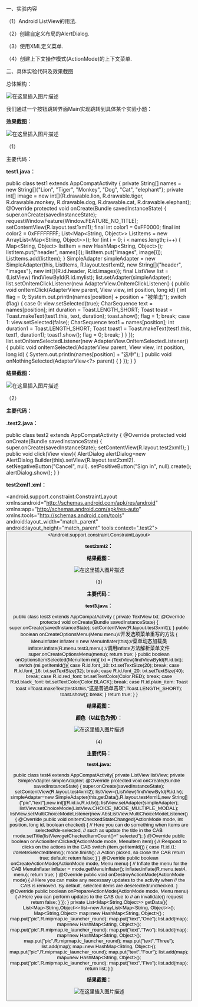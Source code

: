 一、实验内容

（1）Android ListView的用法.

（2）创建自定义布局的AlertDialog.

（3）使用XML定义菜单.

（4）创建上下文操作模式(ActionMode)的上下文菜单.

二、具体实验代码及效果截图

总体架构：

![在这里插入图片描述](https://img-blog.csdnimg.cn/20190401135223999.png?x-oss-process=image/watermark,type_ZmFuZ3poZW5naGVpdGk,shadow_10,text_aHR0cHM6Ly9ibG9nLmNzZG4ubmV0L3FxXzQyMzA0MjY3,size_16,color_FFFFFF,t_70)

我们通过一个按钮跳转界面Main实现跳转到具体某个实验小题：

**效果截图：**

![在这里插入图片描述](https://img-blog.csdnimg.cn/20190401135528640.png)

（1）

主要代码：

**test1.java：**

public class test1 extends AppCompatActivity {
    private String[] names = new String[]{"Lion", "Tiger", "Monkey", "Dog", "Cat", "elephant"};
    private int[] image = new int[]{R.drawable.lion, R.drawable.tiger, R.drawable.monkey, R.drawable.dog, R.drawable.cat, R.drawable.elephant};
    @Override
    protected void onCreate(Bundle savedInstanceState) {
        super.onCreate(savedInstanceState);
        requestWindowFeature(Window.FEATURE_NO_TITLE);
        setContentView(R.layout.test1xml1);
        final int color1 = 0xFF0000;
        final int color2 = 0xFFFFFFFF;
        List<Map<String, Object>> ListItems = new ArrayList<Map<String, Object>>();
        for (int i = 0; i < names.length; i++) {
            Map<String, Object> listItem = new HashMap<String, Object>();
            listItem.put("header", names[i]);
            listItem.put("images", image[i]);
            ListItems.add(listItem);
        }
        SimpleAdapter simpleAdapter = new SimpleAdapter(this, ListItems, R.layout.test1xml2, new String[]{"header", "images"}, new int[]{R.id.header, R.id.images});
        final ListView list = (ListView) findViewById(R.id.mylist);
        list.setAdapter(simpleAdapter);
        list.setOnItemClickListener(new AdapterView.OnItemClickListener() {
            public void onItemClick(AdapterView<?> parent, View view, int position, long id) {
                int flag = 0;
                System.out.println(names[position] + position + "被单击");
                switch (flag) {
                    case 0:
                        view.setSelected(true);
                        CharSequence text = names[position];
                        int duration = Toast.LENGTH_SHORT;
                        Toast toast = Toast.makeText(test1.this, text, duration);
                        toast.show();
                        flag = 1;
                        break;
                    case 1:
                        view.setSelected(false);
                        CharSequence text1 = names[position];
                        int duration1 = Toast.LENGTH_SHORT;
                        Toast toast1 = Toast.makeText(test1.this, text1, duration1);
                        toast1.show();
                        flag = 0;
                        break;
                }
            }
        });
        list.setOnItemSelectedListener(new AdapterView.OnItemSelectedListener() {
            public void onItemSelected(AdapterView<?> parent, View view, int position, long id) {
                System.out.println(names[position] + "选中");
            }
            public void onNothingSelected(AdapterView<?> parent) {
            }
        });
    }
}

**结果截图：**


![在这里插入图片描述](https://img-blog.csdnimg.cn/2019040113555315.png)

（2）

**主要代码：**

**.test2.java：**

public class test2 extends AppCompatActivity {
    @Override
    protected void onCreate(Bundle savedInstanceState) {
        super.onCreate(savedInstanceState);
        setContentView(R.layout.test2xml1);
    }
    public void click(View view){
        AlertDialog alertDialog=new AlertDialog.Builder(this).setView(R.layout.test2xml2).
                setNegativeButton("Cancel", null).
                setPositiveButton("Sign in", null).create();
        alertDialog.show();
    }
}

**test2xml1.xml：**

<?xml version="1.0" encoding="utf-8"?>
<android.support.constraint.ConstraintLayout xmlns:android="http://schemas.android.com/apk/res/android"
    xmlns:app="http://schemas.android.com/apk/res-auto"
    xmlns:tools="http://schemas.android.com/tools"
    android:layout_width="match_parent"
    android:layout_height="match_parent"
    tools:context=".test2">
    <Button
        android:layout_width="100dp"
        android:layout_height="60dp"
        android:text="Alert"
        app:layout_constraintTop_toTopOf="parent"
        app:layout_constraintLeft_toLeftOf="parent"
        app:layout_constraintRight_toRightOf="parent"
        android:onClick="click"/>
</android.support.constraint.ConstraintLayout>

**test2xml2：**

<?xml version="1.0" encoding="utf-8"?>
<LinearLayout xmlns:android="http://schemas.android.com/apk/res/android"
    android:layout_width="match_parent"
    android:layout_height="match_parent"
    android:orientation="vertical">
    <ImageView
        android:layout_width="match_parent"
        android:layout_height="wrap_content"
        />
    <EditText
        android:layout_width="match_parent"
        android:layout_height="50dp"
        android:hint="Username"
        android:maxLines="1"/>
    <EditText
        android:layout_width="match_parent"
        android:layout_height="50dp"
        android:hint="Password"
        android:maxLines="1"
        />
</LinearLayout>

**结果截图：**

![在这里插入图片描述](https://img-blog.csdnimg.cn/20190401140005898.png)

（3）

**主要代码：**

**test3.java：**

public class test3 extends AppCompatActivity {
    private TextView txt;
    @Override
    protected void onCreate(Bundle savedInstanceState) {
        super.onCreate(savedInstanceState);
        setContentView(R.layout.test3xml1);
    }
    public boolean onCreateOptionsMenu(Menu menu)//开发选项菜单重写的方法
    {
        MenuInflater inflater = new MenuInflater(this);//菜单动态加载类
        inflater.inflate(R.menu.test3,menu);//调用inflate方法解析菜单文件
        super.onCreateOptionsMenu(menu);
        return true;
    }
    public boolean onOptionsItemSelected(MenuItem mi){
        txt = (TextView)findViewById(R.id.txt);
        switch (mi.getItemId()){
            case R.id.font_10:
                txt.setTextSize(20);
                break;
            case R.id.font_16:
                txt.setTextSize(32);
                break;
            case R.id.font_20:
                txt.setTextSize(40);
                break;
            case R.id.red_font:
                txt.setTextColor(Color.RED);
                break;
            case R.id.black_font:
                txt.setTextColor(Color.BLACK);
                break;
            case R.id.plain_item:
                Toast toast =Toast.makeText(test3.this,"这是普通单击项",Toast.LENGTH_SHORT);
                toast.show();
                break;
        }
        return true;
    }
}

**结果截图：**

**颜色（以红色为例）：**


![在这里插入图片描述](https://img-blog.csdnimg.cn/20190401140324618.png)

（4）

**主要代码：**

**test4.java:**

public class test4 extends AppCompatActivity{
    private ListView listView;
    private SimpleAdapter simpleAdapter;
    @Override
    protected void onCreate(Bundle savedInstanceState) {
        super.onCreate(savedInstanceState);
        setContentView(R.layout.test4xml2);
        listView=(ListView)findViewById(R.id.lv);
        simpleAdapter=new SimpleAdapter(this,getData(),R.layout.test4xml1,new String[]{"pic","text"},new int[]{R.id.iv,R.id.tv});
        listView.setAdapter(simpleAdapter);
        listView.setChoiceMode(ListView.CHOICE_MODE_MULTIPLE_MODAL);
        listView.setMultiChoiceModeListener(new AbsListView.MultiChoiceModeListener() {
            @Override
            public void onItemCheckedStateChanged(ActionMode mode, int position, long id, boolean checked) {
                // Here you can do something when items are selected/de-selected,
                // such as update the title in the CAB
                mode.setTitle(listView.getCheckedItemCount()+" selected");
            }
            @Override
            public boolean onActionItemClicked(ActionMode mode, MenuItem item) {
                // Respond to clicks on the actions in the CAB
                switch (item.getItemId()) {
                    case R.id.i1:
                        //deleteSelectedItems();
                        mode.finish(); // Action picked, so close the CAB
                        return true;
                    default:
                        return false;
                }
            }
            @Override
            public boolean onCreateActionMode(ActionMode mode, Menu menu) {
                // Inflate the menu for the CAB
                MenuInflater inflater = mode.getMenuInflater();
                inflater.inflate(R.menu.test4, menu);
                return true;
            }
            @Override
            public void onDestroyActionMode(ActionMode mode) {
                // Here you can make any necessary updates to the activity when
                // the CAB is removed. By default, selected items are deselected/unchecked.
            }
            @Override
            public boolean onPrepareActionMode(ActionMode mode, Menu menu) {
                // Here you can perform updates to the CAB due to
                // an invalidate() request
                return false;
            }
        });
    }
    private List<Map<String,Object>> getData(){
        List<Map<String,Object>> list=new ArrayList<Map<String, Object>>();
        Map<String,Object> map=new HashMap<String, Object>() ;
        map.put("pic",R.mipmap.ic_launcher_round);
        map.put("text","One");
        list.add(map);
        map=new HashMap<String, Object>();
        map.put("pic",R.mipmap.ic_launcher_round);
        map.put("text","Two");
        list.add(map);
        map=new HashMap<String, Object>();
        map.put("pic",R.mipmap.ic_launcher_round);
        map.put("text","Three");
        list.add(map);
        map=new HashMap<String, Object>();
        map.put("pic",R.mipmap.ic_launcher_round);
        map.put("text","Four");
        list.add(map);
        map=new HashMap<String, Object>();
        map.put("pic",R.mipmap.ic_launcher_round);
        map.put("text","Five");
        list.add(map);
        return list;
    }
}

**结果截图：**

![在这里插入图片描述](https://img-blog.csdnimg.cn/20190401140459966.png)










